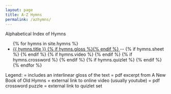 ```yaml
---
layout: page
title: A-Z Hymns
permalink: /azhymns/
---
```


Alphabetical Index of Hymns

<ul>
{% for hymns in site.hymns %}
<li><a href="{{ site.url }}{{ site.baseurl }}{{ hymns.url }}">{{ hymns.title }} {% if hymns.gloss %}<i class="icon-star"></i>{% endif %} </a> --
	  {% if hymns.sheet %}
 <a href="{{ site.baseurl }}/excerpts/{{ hymns.sheet }}"><i class="icon-music-alt"></i></a> 
	  {% endif %}
	  {% if hymns.video %}
 <a href="{{ hymns.video }}"><i class="icon-video"></i></a>
	  {% endif %}
	  {% if hymns.crossword %}
  <a href="{{ site.baseurl }}/crosswords/{{ hymns.crossword }}"><i class="icon-edit"></i></a>
	  {% endif %}
	  {% if hymns.quizlet %}
  <a href="{{ hymns.quizlet }}"><i class="icon-lightbulb"></i></a>
	  {% endif %}
	</li>
{% endfor %}
</ul>

Legend: 
<i class="icon-star"></i> = includes an interlinear gloss of the text
<i class="icon-music-alt"></i> = pdf excerpt from A New Book of Old Hymns
<i class="icon-video"></i> = external link to online video (usually youtube)
<i class="icon-edit"></i> = pdf crossword puzzle
<i class="icon-lightbulb"></i> = external link to quizlet set


